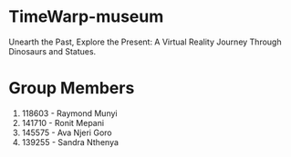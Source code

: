 # TimeWarp-museum
Unearth the Past, Explore the Present: A Virtual Reality Journey Through Dinosaurs and Statues.

# Group Members
1. 118603 - Raymond Munyi
2. 141710 - Ronit Mepani
3. 145575 - Ava Njeri Goro
4. 139255 - Sandra Nthenya
